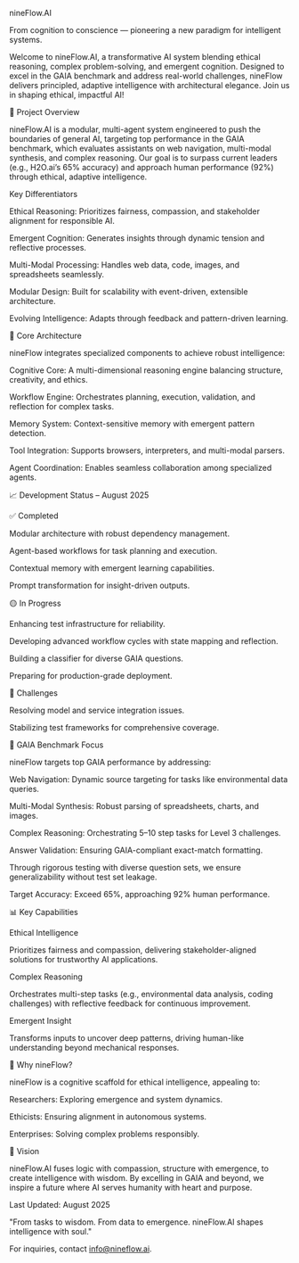 nineFlow.AI

From cognition to conscience — pioneering a new paradigm for intelligent systems.

Welcome to nineFlow.AI, a transformative AI system blending ethical reasoning, complex problem-solving, and emergent cognition. Designed to excel in the GAIA benchmark and address real-world challenges, nineFlow delivers principled, adaptive intelligence with architectural elegance. Join us in shaping ethical, impactful AI!

🚀 Project Overview

nineFlow.AI is a modular, multi-agent system engineered to push the boundaries of general AI, targeting top performance in the GAIA benchmark, which evaluates assistants on web navigation, multi-modal synthesis, and complex reasoning. Our goal is to surpass current leaders (e.g., H2O.ai’s 65% accuracy) and approach human performance (92%) through ethical, adaptive intelligence.

Key Differentiators





Ethical Reasoning: Prioritizes fairness, compassion, and stakeholder alignment for responsible AI.



Emergent Cognition: Generates insights through dynamic tension and reflective processes.



Multi-Modal Processing: Handles web data, code, images, and spreadsheets seamlessly.



Modular Design: Built for scalability with event-driven, extensible architecture.



Evolving Intelligence: Adapts through feedback and pattern-driven learning.

🧠 Core Architecture

nineFlow integrates specialized components to achieve robust intelligence:





Cognitive Core: A multi-dimensional reasoning engine balancing structure, creativity, and ethics.



Workflow Engine: Orchestrates planning, execution, validation, and reflection for complex tasks.



Memory System: Context-sensitive memory with emergent pattern detection.



Tool Integration: Supports browsers, interpreters, and multi-modal parsers.



Agent Coordination: Enables seamless collaboration among specialized agents.

📈 Development Status – August 2025

✅ Completed





Modular architecture with robust dependency management.



Agent-based workflows for task planning and execution.



Contextual memory with emergent learning capabilities.



Prompt transformation for insight-driven outputs.

🟡 In Progress





Enhancing test infrastructure for reliability.



Developing advanced workflow cycles with state mapping and reflection.



Building a classifier for diverse GAIA questions.



Preparing for production-grade deployment.

🔴 Challenges





Resolving model and service integration issues.



Stabilizing test frameworks for comprehensive coverage.

🎯 GAIA Benchmark Focus

nineFlow targets top GAIA performance by addressing:





Web Navigation: Dynamic source targeting for tasks like environmental data queries.



Multi-Modal Synthesis: Robust parsing of spreadsheets, charts, and images.



Complex Reasoning: Orchestrating 5–10 step tasks for Level 3 challenges.



Answer Validation: Ensuring GAIA-compliant exact-match formatting.

Through rigorous testing with diverse question sets, we ensure generalizability without test set leakage.

Target Accuracy: Exceed 65%, approaching 92% human performance.

📊 Key Capabilities

Ethical Intelligence

Prioritizes fairness and compassion, delivering stakeholder-aligned solutions for trustworthy AI applications.

Complex Reasoning

Orchestrates multi-step tasks (e.g., environmental data analysis, coding challenges) with reflective feedback for continuous improvement.

Emergent Insight

Transforms inputs to uncover deep patterns, driving human-like understanding beyond mechanical responses.

🌌 Why nineFlow?

nineFlow is a cognitive scaffold for ethical intelligence, appealing to:





Researchers: Exploring emergence and system dynamics.



Ethicists: Ensuring alignment in autonomous systems.



Enterprises: Solving complex problems responsibly.

🔮 Vision

nineFlow.AI fuses logic with compassion, structure with emergence, to create intelligence with wisdom. By excelling in GAIA and beyond, we inspire a future where AI serves humanity with heart and purpose.

Last Updated: August 2025

"From tasks to wisdom. From data to emergence. nineFlow.AI shapes intelligence with soul."

For inquiries, contact info@nineflow.ai.

